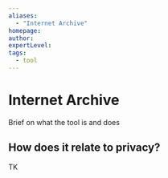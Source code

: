 ```yaml
---
aliases:
  - "Internet Archive"
homepage: 
author: 
expertLevel: 
tags:
  - tool
---
```

# Internet Archive

Brief on what the tool is and does 

## How does it relate to privacy?

TK 

